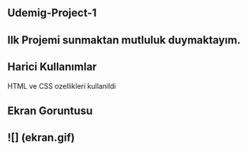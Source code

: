 <h2> Udemig-Project-1 <h2>

Ilk Projemi sunmaktan mutluluk duymaktayım.

<h2> Harici Kullanımlar </h2>

HTML ve CSS ozellikleri kullanildi

<h2> Ekran Goruntusu <h2>

![] (ekran.gif)
